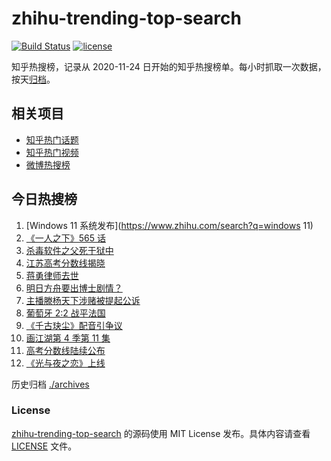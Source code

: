 # zhihu-trending-top-search

[![Build Status](https://github.com/justjavac/zhihu-trending-top-search/workflows/ci/badge.svg?branch=main)](https://github.com/justjavac/zhihu-trending-top-search/actions)
[![license](https://img.shields.io/github/license/justjavac/zhihu-trending-top-search)](https://github.com/justjavac/zhihu-trending-top-search/blob/main/LICENSE)

知乎热搜榜，记录从 2020-11-24 日开始的知乎热搜榜单。每小时抓取一次数据，按天[归档](./archives)。

## 相关项目

- [知乎热门话题](https://github.com/justjavac/zhihu-trending-hot-questions)
- [知乎热门视频](https://github.com/justjavac/zhihu-trending-hot-video)
- [微博热搜榜](https://github.com/justjavac/weibo-trending-hot-search)

## 今日热搜榜

<!-- BEGIN -->
<!-- 最后更新时间 Fri Jun 25 2021 17:05:50 GMT+0800 (China Standard Time) -->

1. [Windows 11 系统发布](https://www.zhihu.com/search?q=windows 11)
2. [《一人之下》565 话](https://www.zhihu.com/search?q=一人之下)
3. [杀毒软件之父死于狱中](https://www.zhihu.com/search?q=杀毒软件之父)
4. [江苏高考分数线揭晓](https://www.zhihu.com/search?q=江西高考)
5. [蒋勇律师去世](https://www.zhihu.com/search?q=蒋勇)
6. [明日方舟要出博士剧情？](https://www.zhihu.com/search?q=明日方舟)
7. [主播滕杨天下涉赌被提起公诉](https://www.zhihu.com/search?q=滕杨天下)
8. [葡萄牙 2:2 战平法国](https://www.zhihu.com/search?q=葡萄牙队)
9. [《千古玦尘》配音引争议](https://www.zhihu.com/search?q=千古玦尘配音)
10. [画江湖第 4 季第 11 集](https://www.zhihu.com/search?q=画江湖之不良人)
11. [高考分数线陆续公布](https://www.zhihu.com/search?q=高考分数线)
12. [《光与夜之恋》上线](https://www.zhihu.com/search?q=光与夜之恋)

<!-- END -->

历史归档 [./archives](./archives)

### License

[zhihu-trending-top-search](https://github.com/justjavac/zhihu-trending-top-search)
的源码使用 MIT License 发布。具体内容请查看 [LICENSE](./LICENSE) 文件。
